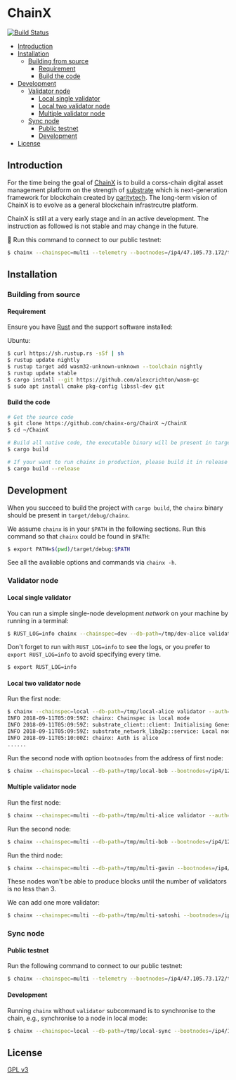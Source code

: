 # ChainX

[![Build Status](https://travis-ci.com/chainx-org/ChainX.svg?branch=master)](https://travis-ci.com/chainx-org/ChainX)

<!-- TOC GFM -->

* [Introduction](#introduction)
* [Installation](#installation)
    * [Building from source](#building-from-source)
        * [Requirement](#requirement)
        * [Build the code](#build-the-code)
* [Development](#development)
    * [Validator node](#validator-node)
        * [Local single validator](#local-single-validator)
        * [Local two validator node](#local-two-validator-node)
        * [Multiple validator node](#multiple-validator-node)
    * [Sync node](#sync-node)
        * [Public testnet](#public-testnet)
        * [Development](#development-1)
* [License](#license)

<!-- /TOC -->

## Introduction

For the time being the goal of [ChainX](https://github.com/chainx-org/ChainX) is to build a corss-chain digital asset management platform on the strength of [substrate](https://github.com/paritytech/substrate) which is next-generation framework for blockchain created by [paritytech](https://github.com/paritytech). The long-term vision of ChainX is to evolve as a general blockchain infrastrcutre platform.

ChainX is still at a very early stage and in an active development. The instruction as followed is not stable and may change in the future.

:tada: Run this command to connect to our public testnet:

```bash
$ chainx --chainspec=multi --telemetry --bootnodes=/ip4/47.105.73.172/tcp/30333/p2p/QmW7aJxigxGFXLmn966nJBBCexZA4nfSiydeg1JfmGFC9q --db-path=/tmp/chainx
```

## Installation

### Building from source

#### Requirement

Ensure you have [Rust](https://www.rust-lang.org/) and the support software installed:

Ubuntu:

```bash
$ curl https://sh.rustup.rs -sSf | sh
$ rustup update nightly
$ rustup target add wasm32-unknown-unknown --toolchain nightly
$ rustup update stable
$ cargo install --git https://github.com/alexcrichton/wasm-gc
$ sudo apt install cmake pkg-config libssl-dev git
```

#### Build the code

```bash
# Get the source code
$ git clone https://github.com/chainx-org/ChainX ~/ChainX
$ cd ~/ChainX

# Build all native code, the executable binary will be present in target/debug/chainx.
$ cargo build

# If your want to run chainx in production, please build it in release mode
$ cargo build --release
```

## Development

When you succeed to build the project with `cargo build`, the `chainx` binary should be present in `target/debug/chainx`.

We assume `chainx` is in your `$PATH` in the following sections. Run this command so that `chainx` could be found in `$PATH`:

```bash
$ export PATH=$(pwd)/target/debug:$PATH
```

See all the avaliable options and commands via `chainx -h`.

### Validator node

#### Local single validator

You can run a simple single-node development _network_ on your machine by running in a terminal:

```bash
$ RUST_LOG=info chainx --chainspec=dev --db-path=/tmp/dev-alice validator --auth=alice
```

Don't forget to run with `RUST_LOG=info` to see the logs, or you prefer to `export RUST_LOG=info` to avoid specifying every time.

```bash
$ export RUST_LOG=info
```

#### Local two validator node

Run the first node:

```bash
$ chainx --chainspec=local --db-path=/tmp/local-alice validator --auth=alice
INFO 2018-09-11T05:09:59Z: chainx: Chainspec is local mode
INFO 2018-09-11T05:09:59Z: substrate_client::client: Initialising Genesis block/state (state: 0x1529…4159, header-hash: 0xbcf4…9a00)
INFO 2018-09-11T05:09:59Z: substrate_network_libp2p::service: Local node address is: /ip4/127.0.0.1/tcp/20222/p2p/Qmevv1ggYD5dLf3MwAJ5zKeRGtnjfV7i85cPAsYwNaVW2o
INFO 2018-09-11T05:10:00Z: chainx: Auth is alice
......
```

Run the second node with option `bootnodes` from the address of first node:

```bash
$ chainx --chainspec=local --db-path=/tmp/local-bob --bootnodes=/ip4/127.0.0.1/tcp/20222/p2p/Qmevv1ggYD5dLf3MwAJ5zKeRGtnjfV7i85cPAsYwNaVW2o validator --auth=bob
```

#### Multiple validator node

Run the first node:

```bash
$ chainx --chainspec=multi --db-path=/tmp/multi-alice validator --auth=alice
```

Run the second node:

```bash
$ chainx --chainspec=multi --db-path=/tmp/multi-bob --bootnodes=/ip4/127.0.0.1/tcp/20222/p2p/QmWrZEJcYn3m8HeiHsYDVH1apitFF1h4ojyRYu9AjFkTuH validator --auth=bob
```

Run the third node:

```bash
$ chainx --chainspec=multi --db-path=/tmp/multi-gavin --bootnodes=/ip4/127.0.0.1/tcp/20222/p2p/QmWrZEJcYn3m8HeiHsYDVH1apitFF1h4ojyRYu9AjFkTuH validator --auth=gavin
```

These nodes won't be able to produce blocks until the number of validators is no less than 3.

We can add one more validator:

```bash
$ chainx --chainspec=multi --db-path=/tmp/multi-satoshi --bootnodes=/ip4/127.0.0.1/tcp/20222/p2p/QmWrZEJcYn3m8HeiHsYDVH1apitFF1h4ojyRYu9AjFkTuH validator --auth=satoshi
```

### Sync node

#### Public testnet

Run the following command to connect to our public testnet:

```bash
$ chainx --chainspec=multi --telemetry --bootnodes=/ip4/47.105.73.172/tcp/30333/p2p/QmW7aJxigxGFXLmn966nJBBCexZA4nfSiydeg1JfmGFC9q --db-path=/tmp/chainx
```

#### Development

Running `chainx` without `validator` subcommand is to synchronise to the chain, e.g., synchronise to a node in local mode:

```bash
$ chainx --chainspec=local --db-path=/tmp/local-sync --bootnodes=/ip4/127.0.0.1/tcp/20222/p2p/Qmevv1ggYD5dLf3MwAJ5zKeRGtnjfV7i85cPAsYwNaVW2o
```

## License

[GPL v3](LICENSE)
